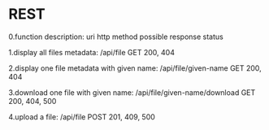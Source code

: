 # REST

0.function description:
  uri
  http method
  possible response status
  
1.display all files metadata:
  /api/file
  GET
  200, 404

2.display one file metadata with given name:
  /api/file/given-name
  GET
  200, 404
  
3.download one file with given name:
  /api/file/given-name/download
  GET
  200, 404, 500
  
4.upload a file:
  /api/file
  POST
  201, 409, 500
